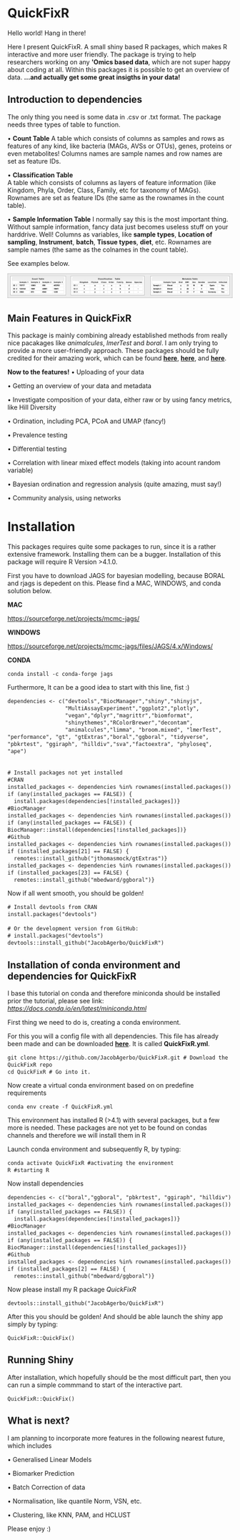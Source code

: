 # QuickFixR
Hello world! Hang in there!

Here I present QuickFixR. A small shiny based R packages, which makes R interactive and more user friendly. The package is trying to help researchers working on any **'Omics based data**, which are not super happy about coding at all. Within this packages it is possible to get an overview of data. **...and actually get some great insigths in your data!**

## Introduction to dependencies

The only thing you need is some data in .csv or .txt format. The package needs three types of table to function.

• **Count Table**
    A table which consists of columns as samples and rows as features of any kind, like bacteria (MAGs, AVSs or OTUs), genes, proteins or even metabolites!
    Columns names are sample names and row names are set as feature IDs.

• **Classification Table**   
  A table which consists of columns as layers of feature information (like Kingdom, Phyla, Order, Class, Family, etc for taxonomy of MAGs). Rownames are set as       feature IDs (the same as the rownames in the count table).

• **Sample Information Table**
  I normally say this is the most important thing. Without sample information, fancy data just becomes useless stuff on your harddrive. Well! Columns as variables, like **sample types**, **Location of sampling**, **Instrument**, **batch**, **Tissue types**, **diet**, etc.
  Rownames are sample names (the same as the colnames in the count table).

See examples below.

![alt text](https://github.com/JacobAgerbo/QuickFixR/blob/main/inst/shiny/www/data_example.png)

## Main Features in QuickFixR

This package is mainly combining already established methods from really nice pacakages like _animalcules_, _lmerTest_ and _boral_. I am only trying to provide a more user-friendly approach. These packages should be fully credited for their amazing work, which can be found [**here**](https://microbiomejournal.biomedcentral.com/articles/10.1186/s40168-021-01013-0), [**here**](https://www.jstatsoft.org/article/view/v082i13), and [**here**](https://besjournals.onlinelibrary.wiley.com/doi/10.1111/2041-210X.12514).

**Now to the features!**
• Uploading of your data

• Getting an overview of your data and metadata

• Investigate composition of your data, either raw or by using fancy metrics, like Hill Diversity

• Ordination, including PCA, PCoA and UMAP (fancy!)

• Prevalence testing

• Differential testing

• Correlation with linear mixed effect models (taking into acount random variable)

• Bayesian ordination and regression analysis (quite amazing, must say!)

• Community analysis, using networks

# Installation

This packages requires quite some packages to run, since it is a rather extensive framework. Installing them can be a bugger.
Installation of this package will require R Version >4.1.0.

First you have to download JAGS for bayesian modelling, because BORAL and rjags is depedent on this. Please find a MAC, WINDOWS, and conda solution below.

**MAC**

https://sourceforge.net/projects/mcmc-jags/

**WINDOWS**

https://sourceforge.net/projects/mcmc-jags/files/JAGS/4.x/Windows/

**CONDA**

```{bash}
conda install -c conda-forge jags
```

Furthermore, It can be a good idea to start with this line, fist :)

```{r Installation of dependencies, include = FALSE}   
dependencies <- c("devtools","BiocManager","shiny","shinyjs",
                  "MultiAssayExperiment","ggplot2","plotly",
                  "vegan","dplyr","magrittr","biomformat",
                  "shinythemes","RColorBrewer","decontam",
                  "animalcules","limma", "broom.mixed", "lmerTest", "performance", "gt", "gtExtras","boral","ggboral", "tidyverse", "pbkrtest", "ggiraph", "hilldiv","sva","factoextra", "phyloseq", "ape")


# Install packages not yet installed
#CRAN
installed_packages <- dependencies %in% rownames(installed.packages())
if (any(installed_packages == FALSE)) {
  install.packages(dependencies[!installed_packages])}
#BiocManager
installed_packages <- dependencies %in% rownames(installed.packages())
if (any(installed_packages == FALSE)) {
BiocManager::install(dependencies[!installed_packages])}
#Github
installed_packages <- dependencies %in% rownames(installed.packages())
if (installed_packages[21] == FALSE) {
  remotes::install_github("jthomasmock/gtExtras")}
installed_packages <- dependencies %in% rownames(installed.packages())
if (installed_packages[23] == FALSE) {
  remotes::install_github("mbedward/ggboral")}
```
Now if all went smooth, you should be golden!

```{r Installation, include = FALSE}
# Install devtools from CRAN
install.packages("devtools")

# Or the development version from GitHub:
# install.packages("devtools")
devtools::install_github("JacobAgerbo/QuickFixR")
```

## Installation of conda environment and dependencies for QuickFixR

I base this tutorial on conda and therefore miniconda should be installed prior the tutorial, please see link:
*https://docs.conda.io/en/latest/miniconda.html*

First thing we need to do is, creating a conda environment. 

For this you will a config file with all dependencies. This file has already been made and can be downloaded [**here**](https://github.com/JacobAgerbo/QuickFixR/blob/main/QuickFixR.yml). It is called **QuickFixR.yml**.

```
git clone https://github.com/JacobAgerbo/QuickFixR.git # Download the QuickFixR repo
cd QuickFixR # Go into it.
```
Now create a virtual conda environment based on on predefine requirements
```
conda env create -f QuickFixR.yml
```

This environment has installed R (>4.1) with several packages, but a few more is needed. 
These packages are not yet to be found on condas channels and therefore we will install them in R

Launch conda environment and subsequently R, by typing:

```
conda activate QuickFixR #activating the environment
R #starting R
```

Now install dependencies

```
dependencies <- c("boral","ggboral", "pbkrtest", "ggiraph", "hilldiv")
installed_packages <- dependencies %in% rownames(installed.packages())
if (any(installed_packages == FALSE)) {
  install.packages(dependencies[!installed_packages])}
#BiocManager
installed_packages <- dependencies %in% rownames(installed.packages())
if (any(installed_packages == FALSE)) {
BiocManager::install(dependencies[!installed_packages])}
#Github
installed_packages <- dependencies %in% rownames(installed.packages())
if (installed_packages[2] == FALSE) {
  remotes::install_github("mbedward/ggboral")}
```

Now please install my R package *QuickFixR* 

```
devtools::install_github("JacobAgerbo/QuickFixR")
```

After this you should be golden! And should be able launch the shiny app simply by typing:

```
QuickFixR::QuickFix()
```



## Running Shiny
After installation, which hopefully should be the most difficult part, then you can run a simple commmand to start of the interactive part.
```{r Run QuickFixR, include = FALSE}
QuickFixR::QuickFix()
```

## What is next?

I am planning to incorporate more features in the following nearest future, which includes

• Generalised Linear Models

• Biomarker Prediction

• Batch Correction of data

• Normalisation, like quantile Norm, VSN, etc.

• Clustering, like KNN, PAM, and HCLUST

Please enjoy :)


